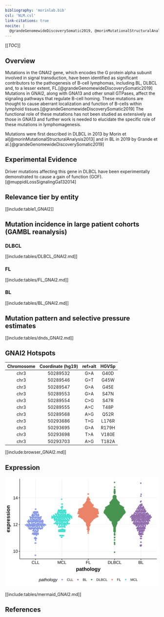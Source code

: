 ```yaml
---
bibliography: 'morinlab.bib'
csl: 'NLM.csl'
link-citations: true
nocite: |
  @grandeGenomewideDiscoverySomatic2019, @morinMutationalStructuralAnalysis2013
---
```

[[_TOC_]]

## Overview
Mutations in the GNAI2 gene, which encodes the G protein alpha subunit involved in signal transduction, have been identified as significant contributors to the pathogenesis of B-cell lymphomas, including BL, DLBCL and, to a lesser extent, FL.[@grandeGenomewideDiscoverySomatic2019] Mutations in GNAI2, along with GNA13 and other small GTPases, affect the signaling pathways that regulate B-cell homing. These mutations are thought to cause aberrant localization and function of B-cells within lymphoid tissues.[@grandeGenomewideDiscoverySomatic2019] The functional role of these mutations has not been studied as extensively as those in GNA13 and further work is needed to elucidate the specific role of these mutations in lymphomagenesis. 

Mutations were first described in DLBCL in 2013 by Morin et al[@morinMutationalStructuralAnalysis2013] and in BL in 2019 by Grande et al.[@grandeGenomewideDiscoverySomatic2019]


## Experimental Evidence

Driver mutations affecting this gene in DLBCL have been experimentally demonstrated to cause a gain of function (GOF).[@muppidiLossSignalingGa132014]

## Relevance tier by entity

[[include:table1_GNAI2]]

## Mutation incidence in large patient cohorts (GAMBL reanalysis)

### DLBCL
[[include:tables/DLBCL_GNAI2.md]]

### FL
[[include:tables/FL_GNAI2.md]]

### BL
[[include:tables/BL_GNAI2.md]]

## Mutation pattern and selective pressure estimates

[[include:tables/dnds_GNAI2.md]]

## GNAI2 Hotspots

| Chromosome |Coordinate (hg19) | ref>alt | HGVSp | 
 | :---:| :---: | :--: | :---: |
| chr3 | 50289532 | G>A | G40D |
| chr3 | 50289546 | G>T | G45W |
| chr3 | 50289547 | G>A | G45E |
| chr3 | 50289553 | G>A | S47N |
| chr3 | 50289554 | C>G | S47R |
| chr3 | 50289555 | A>C | T48P |
| chr3 | 50289568 | A>G | Q52R |
| chr3 | 50293686 | T>G | L176R |
| chr3 | 50293695 | G>A | R179H |
| chr3 | 50293698 | T>A | V180E |
| chr3 | 50293703 | A>G | T182A |

[[include:browser_GNAI2.md]]

## Expression
![](images/gene_expression/GNAI2_by_pathology.svg)

[[include:tables/mermaid_GNAI2.md]]

## References

<!-- ORIGIN: morinMutationalStructuralAnalysis2013 -->
<!-- DLBCL: morinMutationalStructuralAnalysis2013 -->
<!-- BL: grandeGenomewideDiscoverySomatic2019 -->
